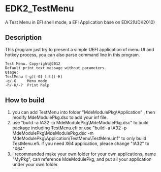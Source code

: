 EDK2_TestMenu
=============

A Test Menu in EFI shell mode, a EFI Application base on EDK2(UDK2010)

Description
------------------
This program just try to present a simple UEFI application of menu UI and hotkey process, you can also parse command
line in this program.

    Test Menu. Copyright@2012
    Default print text message without parameters.
    Usage:
    TestMenu [-g][-G] [-h][-H]
    -g/-G     Menu mode
    -h/-H/-?  Print help

How to build
------------------
1. you can add TestMenu into folder "MdeModulePkg\Application" , then modify MdeModulePkg.dsc to add your inf file.
2. use "build -a IA32 -p MdeModulePkg\MdeModulePkg.dsc" to build package including TestMenu.efi
   or use "build -a IA32 -p MdeModulePkg\MdeModulePkg.dsc -m MdeModulePkg\Application\TestMenu\TestMenu.inf" to only
   build TestMenu.efi.
   if you need X64 application, please change "IA32" to "X64"
3. i recommanded make your own folder for your own applications, name "MyPkg", can reference MdeModulePkg, and put
   all your application under your own folder. 

